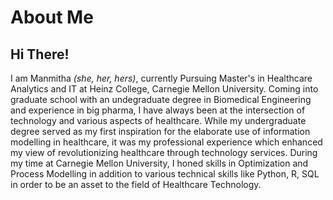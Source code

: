 # About Me
## Hi There!
I am Manmitha *(she, her, hers)*, currently Pursuing Master's in Healthcare Analytics and IT at Heinz College, Carnegie Mellon University. Coming into graduate school with an undegraduate degree in Biomedical Engineering and experience in big pharma, I have always been at the intersection of technology and various aspects of healthcare. While my undergraduate degree served as my first inspiration for the elaborate use of information modelling in healthcare, it was my professional experience which enhanced my view of revolutionizing  healthcare through technology services. During my time at Carnegie Mellon University, I honed skills in Optimization and Process Modelling in addition to various technical skills like Python, R, SQL in order to be an asset to the field of Healthcare Technology.
